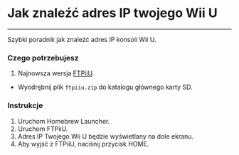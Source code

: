 # Jak znaleźć adres IP twojego Wii U
---
Szybki poradnik jak znaleźć adres IP konsoli Wii U.

### Czego potrzebujesz

1. Najnowsza wersja [FTPiiU](https://apps.fortheusers.org/wiiu/ftpiiu).
 - Wyodrębnij plik `ftpiiu.zip` do katalogu głównego karty SD.

### Instrukcje

1. Uruchom Homebrew Launcher.
1. Uruchom FTPiiU.
1. Adres IP Twojego Wii U będzie wyświetlany na dole ekranu.
1. Aby wyjść z FTPiiU, naciśnij przycisk HOME.